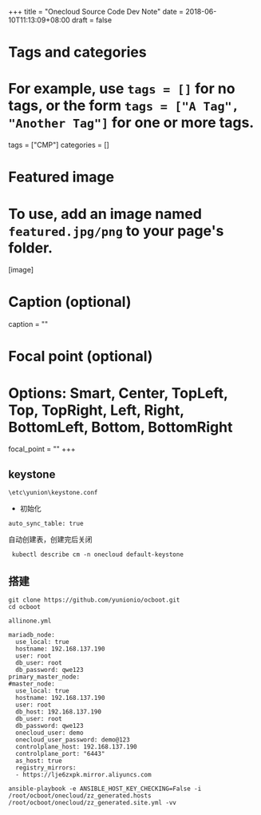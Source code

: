 +++
title = "Onecloud Source Code Dev Note"
date = 2018-06-10T11:13:09+08:00
draft = false

# Tags and categories
# For example, use `tags = []` for no tags, or the form `tags = ["A Tag", "Another Tag"]` for one or more tags.
tags = ["CMP"]
categories = []

# Featured image
# To use, add an image named `featured.jpg/png` to your page's folder. 
[image]
  # Caption (optional)
  caption = ""

  # Focal point (optional)
  # Options: Smart, Center, TopLeft, Top, TopRight, Left, Right, BottomLeft, Bottom, BottomRight
  focal_point = ""
+++

## keystone

`\etc\yunion\keystone.conf`

- 初始化

```
auto_sync_table: true
```

自动创建表，创建完后关闭


```
 kubectl describe cm -n onecloud default-keystone
```


## 搭建

```
git clone https://github.com/yunionio/ocboot.git
cd ocboot
```

`allinone.yml`

```
mariadb_node:
  use_local: true
  hostname: 192.168.137.190
  user: root
  db_user: root
  db_password: qwe123
primary_master_node:
#master_node:
  use_local: true
  hostname: 192.168.137.190
  user: root
  db_host: 192.168.137.190
  db_user: root
  db_password: qwe123
  onecloud_user: demo
  onecloud_user_password: demo@123
  controlplane_host: 192.168.137.190
  controlplane_port: "6443"
  as_host: true
  registry_mirrors:
  - https://lje6zxpk.mirror.aliyuncs.com
```

```
ansible-playbook -e ANSIBLE_HOST_KEY_CHECKING=False -i /root/ocboot/onecloud/zz_generated.hosts /root/ocboot/onecloud/zz_generated.site.yml -vv

```